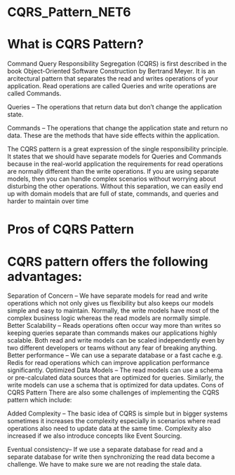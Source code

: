 # CQRS_Pattern_NET6

# What is CQRS Pattern?

Command Query Responsibility Segregation (CQRS) is first described in the book Object-Oriented Software Construction by Bertrand Meyer. It is an arcitectural pattern that separates the read and writes operations of your application. Read operations are called Queries and write operations are called Commands. 

Queries –  The operations that return data but don’t change the application state.

Commands – The operations that change the application state and return no data. These are the methods that have side effects within the application. 

The CQRS pattern is a great expression of the single responsibility principle. It states that we should have separate models for Queries and Commands because in the real-world application the requirements for read operations are normally different than the write operations. If you are using separate models, then you can handle complex scenarios without worrying about disturbing the other operations. Without this separation, we can easily end up with domain models that are full of state, commands, and queries and harder to maintain over time

# Pros of CQRS Pattern


# CQRS pattern offers the following advantages:

Separation of Concern – We have separate models for read and write operations which not only gives us flexibility but also keeps our models simple and easy to maintain. Normally, the write models have most of the complex business logic whereas the read models are normally simple.
Better Scalability – Reads operations often occur way more than writes so keeping queries separate than commands makes our applications highly scalable. Both read and write models can be scaled independently even by two different developers or teams without any fear of breaking anything.
Better performance – We can use a separate database or a fast cache e.g. Redis for read operations which can improve application performance significantly.
Optimized Data Models – The read models can use a schema or pre-calculated data sources that are optimized for queries. Similarly, the write models can use a schema that is optimized for data updates.
Cons of CQRS Pattern
There are also some challenges of implementing the CQRS pattern which include:

Added Complexity – The basic idea of CQRS is simple but in bigger systems sometimes it increases the complexity especially in scenarios where read operations also need to update data at the same time. Complexity also increased if we also introduce concepts like Event Sourcing.

Eventual consistency– If we use a separate database for read and a separate database for write then synchronizing the read data become a challenge. We have to make sure we are not reading the stale data.
